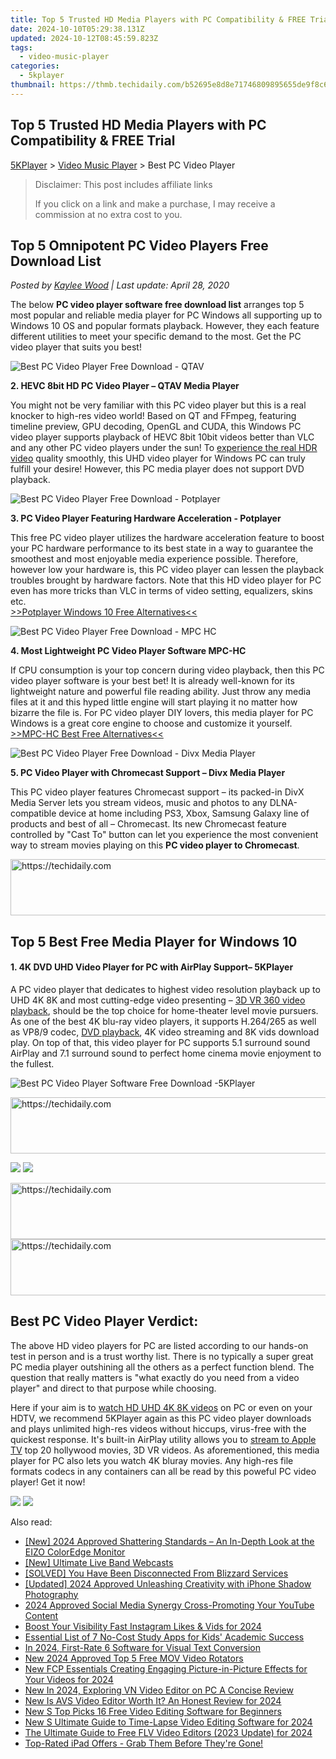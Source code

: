 ```yaml
---
title: Top 5 Trusted HD Media Players with PC Compatibility & FREE Trial
date: 2024-10-10T05:29:38.131Z
updated: 2024-10-12T08:45:59.823Z
tags:
  - video-music-player
categories:
  - 5kplayer
thumbnail: https://thmb.techidaily.com/b52695e8d8e71746809895655de9f8c6acd7b0659cd0b84f4316b6b432fb112c.jpg
---
```


## Top 5 Trusted HD Media Players with PC Compatibility & FREE Trial

[5KPlayer](https://tools.techidaily.com/5kplayer/products/) \> [Video Music Player](https://tools.techidaily.com/5kplayer/video-music-player/) \> Best PC Video Player

>  Disclaimer: This post includes affiliate links
>
>  If you click on a link and make a purchase, I may receive a commission at no extra cost to you.
>

## Top 5 Omnipotent PC Video Players Free Download List

 _Posted by [Kaylee Wood](https://www.quora.com/profile/Amanda-Hu-21) | Last update: April 28, 2020_ 

The below **PC video player software free download list** arranges top 5 most popular and reliable media player for PC Windows all supporting up to Windows 10 OS and popular formats playback. However, they each feature different utilities to meet your specific demand to the most. Get the PC video player that suits you best!

![Best PC Video Player Free Download - QTAV](https://www.5kplayer.com/video-music-player/img/5kp-qtav-zjy-0905.png)

**2\. HEVC 8bit HD PC Video Player – QTAV Media Player** 

You might not be very familiar with this PC video player but this is a real knocker to high-res video world! Based on QT and FFmpeg, featuring timeline preview, GPU decoding, OpenGL and CUDA, this Windows PC video player supports playback of HEVC 8bit 10bit videos better than VLC and any other PC video players under the sun! To [experience the real HDR video](https://tools.techidaily.com/5kplayer/video-music-player/) quality smoothly, this UHD video player for Windows PC can truly fulfill your desire! However, this PC media player does not support DVD playback. 

![Best PC Video Player Free Download - Potplayer](https://www.5kplayer.com/video-music-player/img/5kp-potplayer-windows-10-zjy-001.png) 

**3\. PC Video Player Featuring Hardware Acceleration - Potplayer** 

This free PC video player utilizes the hardware acceleration feature to boost your PC hardware performance to its best state in a way to guarantee the smoothest and most enjoyable media experience possible. Therefore, however low your hardware is, this PC video player can lessen the playback troubles brought by hardware factors. Note that this HD video player for PC even has more tricks than VLC in terms of video setting, equalizers, skins etc.   
[\>>Potplayer Windows 10 Free Alternatives<<](https://tools.techidaily.com/5kplayer/video-music-player/)

![Best PC Video Player Free Download - MPC HC](https://www.5kplayer.com/video-music-player/img/media-player-classic.png) 

**4\. Most Lightweight PC Video Player Software MPC-HC** 

If CPU consumption is your top concern during video playback, then this PC video player software is your best bet! It is already well-known for its lightweight nature and powerful file reading ability. Just throw any media files at it and this hyped little engine will start playing it no matter how bizarre the file is. For PC video player DIY lovers, this media player for PC Windows is a great core engine to choose and customize it yourself.  
[\>>MPC-HC Best Free Alternatives<<](https://tools.techidaily.com/5kplayer/video-music-player/)

![Best PC Video Player Free Download - Divx Media Player](https://www.5kplayer.com/video-music-player/img/divx-player-mp-1202.png) 

**5\. PC Video Player with Chromecast Support – Divx Media Player** 

This PC video player features Chromecast support – its packed-in DivX Media Server lets you stream videos, music and photos to any DLNA-compatible device at home including PS3, Xbox, Samsung Galaxy line of products and best of all – Chromecast. Its new Chromecast feature controlled by "Cast To" button can let you experience the most convenient way to stream movies playing on this **PC video player to Chromecast**.  

<!-- affiliate ads begin -->
<a href="https://appsumo.8odi.net/c/5597632/2123738/7443" target="_top" id="2123738">
  <img src="//a.impactradius-go.com/display-ad/7443-2123738" border="0" alt="https://techidaily.com" width="600" height="90"/>
</a>
<img height="0" width="0" src="https://appsumo.8odi.net/i/5597632/2123738/7443" style="position:absolute;visibility:hidden;" border="0" />
<!-- affiliate ads end -->

## Top 5 Best Free Media Player for Windows 10

#### **1\. 4K DVD UHD Video Player for PC with AirPlay Support– 5KPlayer**

A PC video player that dedicates to highest video resolution playback up to UHD 4K 8K and most cutting-edge video presenting – [3D VR 360 video playback](https://tools.techidaily.com/5kplayer/video-music-player/), should be the top choice for home-theater level movie pursuers. As one of the best 4K blu-ray video players, it supports H.264/265 as well as VP8/9 codec, [DVD playback](https://tools.techidaily.com/5kplayer/video-music-player/), 4K video streaming and 8K vids download play. On top of that, this video player for PC supports 5.1 surround sound AirPlay and 7.1 surround sound to perfect home cinema movie enjoyment to the fullest. 

![Best PC Video Player Software Free Download -5KPlayer](https://www.5kplayer.com/video-music-player/img/5kplayer-img.jpg) 

<!-- affiliate ads begin -->
<a href="https://appsumo.8odi.net/c/5597632/2037350/7443" target="_top" id="2037350">
  <img src="//a.impactradius-go.com/display-ad/7443-2037350" border="0" alt="https://techidaily.com" width="728" height="90"/>
</a>
<img height="0" width="0" src="https://appsumo.8odi.net/i/5597632/2037350/7443" style="position:absolute;visibility:hidden;" border="0" />
<!-- affiliate ads end -->

[![](https://www.5kplayer.com/video-music-player/../button/freedownwhitewin.png)](https://tools.techidaily.com/5kplayer/products/) [![](https://www.5kplayer.com/video-music-player/../button/freedownbackmac.png)](https://tools.techidaily.com/5kplayer/products/) 

<!-- affiliate ads begin -->
<a href="https://appsumo.8odi.net/c/5597632/2151872/7443" target="_top" id="2151872">
  <img src="//a.impactradius-go.com/display-ad/7443-2151872" border="0" alt="https://techidaily.com" width="728" height="90"/>
</a>
<img height="0" width="0" src="https://appsumo.8odi.net/i/5597632/2151872/7443" style="position:absolute;visibility:hidden;" border="0" />
<!-- affiliate ads end -->

<!-- affiliate ads begin -->
<a href="https://versadesk.pxf.io/c/5597632/1815678/21290" target="_top" id="1815678">
  <img src="//a.impactradius-go.com/display-ad/21290-1815678" border="0" alt="https://techidaily.com" width="728" height="90"/>
</a>
<img height="0" width="0" src="https://versadesk.pxf.io/i/5597632/1815678/21290" style="position:absolute;visibility:hidden;" border="0" />
<!-- affiliate ads end -->

## Best PC Video Player Verdict:

The above HD video players for PC are listed according to our hands-on test in person and is a trust worthy list. There is no typically a super great PC media player outshining all the others as a perfect function blend. The question that really matters is "what exactly do you need from a video player" and direct to that purpose while choosing.

Here if your aim is to [watch HD UHD 4K 8K videos](https://tools.techidaily.com/5kplayer/video-music-player/) on PC or even on your HDTV, we recommend 5KPlayer again as this PC video player downloads and plays unlimited high-res videos without hiccups, virus-free with the quickest response. It's built-in AirPlay utility allows you to [stream to Apple TV](https://tools.techidaily.com/5kplayer/airplay/) top 20 hollywood movies, 3D VR videos. As aforementioned, this media player for PC also lets you watch 4K bluray movies. Any high-res file formats codecs in any containers can all be read by this poweful PC video player! Get it now!

[![](https://www.5kplayer.com/video-music-player/../button/freedownwhitewin.png)](https://tools.techidaily.com/5kplayer/products/) [![](https://www.5kplayer.com/video-music-player/../button/freedownbackmac.png)](https://tools.techidaily.com/5kplayer/products/)

<ins class="adsbygoogle"
     style="display:block"
     data-ad-format="autorelaxed"
     data-ad-client="ca-pub-7571918770474297"
     data-ad-slot="1223367746"></ins>

<ins class="adsbygoogle"
     style="display:block"
     data-ad-client="ca-pub-7571918770474297"
     data-ad-slot="8358498916"
     data-ad-format="auto"
     data-full-width-responsive="true"></ins>

<span class="atpl-alsoreadstyle">Also read:</span>
<div><ul>
<li><a href="https://fox-hovers.techidaily.com/new-2024-approved-shattering-standards-an-in-depth-look-at-the-eizo-coloredge-monitor/"><u>[New] 2024 Approved Shattering Standards – An In-Depth Look at the EIZO ColorEdge Monitor</u></a></li>
<li><a href="https://some-approaches.techidaily.com/new-ultimate-live-band-webcasts/"><u>[New] Ultimate Live Band Webcasts</u></a></li>
<li><a href="https://win-howtos.techidaily.com/solved-you-have-been-disconnected-from-blizzard-services/"><u>[SOLVED] You Have Been Disconnected From Blizzard Services</u></a></li>
<li><a href="https://article-knowledge.techidaily.com/updated-2024-approved-unleashing-creativity-with-iphone-shadow-photography/"><u>[Updated] 2024 Approved Unleashing Creativity with iPhone Shadow Photography</u></a></li>
<li><a href="https://youtube-zero.techidaily.com/approved-social-media-synergy-cross-promoting-your-youtube-content/"><u>2024 Approved Social Media Synergy Cross-Promoting Your YouTube Content</u></a></li>
<li><a href="https://instagram-videos.techidaily.com/boost-your-visibility-fast-instagram-likes-and-vids-for-2024/"><u>Boost Your Visibility Fast Instagram Likes & Vids for 2024</u></a></li>
<li><a href="https://technical-tips.techidaily.com/essential-list-of-7-no-cost-study-apps-for-kids-academic-success/"><u>Essential List of 7 No-Cost Study Apps for Kids' Academic Success</u></a></li>
<li><a href="https://some-techniques.techidaily.com/in-2024-first-rate-6-software-for-visual-text-conversion/"><u>In 2024, First-Rate 6 Software for Visual Text Conversion</u></a></li>
<li><a href="https://video-creation-software.techidaily.com/new-2024-approved-top-5-free-mov-video-rotators/"><u>New 2024 Approved Top 5 Free MOV Video Rotators</u></a></li>
<li><a href="https://video-creation-software.techidaily.com/new-fcp-essentials-creating-engaging-picture-in-picture-effects-for-your-videos-for-2024/"><u>New FCP Essentials Creating Engaging Picture-in-Picture Effects for Your Videos for 2024</u></a></li>
<li><a href="https://video-creation-software.techidaily.com/new-in-2024-exploring-vn-video-editor-on-pc-a-concise-review/"><u>New In 2024, Exploring VN Video Editor on PC A Concise Review</u></a></li>
<li><a href="https://video-creation-software.techidaily.com/new-is-avs-video-editor-worth-it-an-honest-review-for-2024/"><u>New Is AVS Video Editor Worth It? An Honest Review for 2024</u></a></li>
<li><a href="https://video-creation-software.techidaily.com/new-s-top-picks-16-free-video-editing-software-for-beginners/"><u>New S Top Picks 16 Free Video Editing Software for Beginners</u></a></li>
<li><a href="https://video-creation-software.techidaily.com/new-s-ultimate-guide-to-time-lapse-video-editing-software-for-2024/"><u>New S Ultimate Guide to Time-Lapse Video Editing Software for 2024</u></a></li>
<li><a href="https://video-creation-software.techidaily.com/the-ultimate-guide-to-free-flv-video-editors-2023-update-for-2024/"><u>The Ultimate Guide to Free FLV Video Editors (2023 Update) for 2024</u></a></li>
<li><a href="https://tech-renaissance.techidaily.com/top-rated-ipad-offers-grab-them-before-theyre-gone/"><u>Top-Rated iPad Offers - Grab Them Before They're Gone!</u></a></li>
</ul></div>


